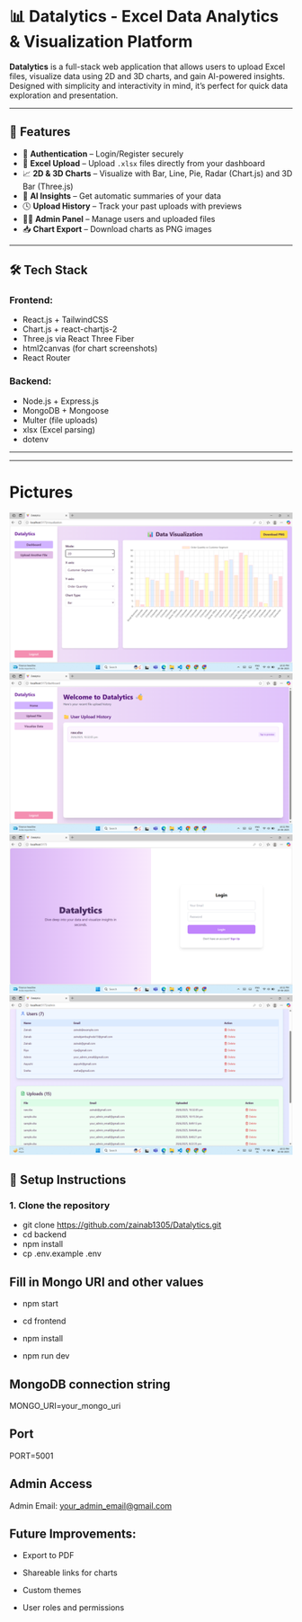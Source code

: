 # 📊 Datalytics - Excel Data Analytics & Visualization Platform

**Datalytics** is a full-stack web application that allows users to upload Excel files, visualize data using 2D and 3D charts, and gain AI-powered insights. Designed with simplicity and interactivity in mind, it’s perfect for quick data exploration and presentation.

---

## 🚀 Features

- 🔐 **Authentication** – Login/Register securely
- 📁 **Excel Upload** – Upload `.xlsx` files directly from your dashboard
- 📈 **2D & 3D Charts** – Visualize with Bar, Line, Pie, Radar (Chart.js) and 3D Bar (Three.js)
- 🤖 **AI Insights** – Get automatic summaries of your data
- 🕓 **Upload History** – Track your past uploads with previews
- 👩‍💼 **Admin Panel** – Manage users and uploaded files
- 📥 **Chart Export** – Download charts as PNG images

---

## 🛠️ Tech Stack

### Frontend:
- React.js + TailwindCSS
- Chart.js + react-chartjs-2
- Three.js via React Three Fiber
- html2canvas (for chart screenshots)
- React Router

### Backend:
- Node.js + Express.js
- MongoDB + Mongoose
- Multer (file uploads)
- xlsx (Excel parsing)
- dotenv

---

---
# Pictures
![Graphs](image.png)
![Dashboard](image-1.png)
![Login](image-2.png)
![Admin Panel](image-3.png)

## 🔧 Setup Instructions

### 1. Clone the repository
- git clone https://github.com/zainab1305/Datalytics.git
- cd backend
- npm install
- cp .env.example .env
## Fill in Mongo URI and other values
- npm start

- cd frontend
- npm install
- npm run dev

## MongoDB connection string
MONGO_URI=your_mongo_uri

## Port
PORT=5001

## Admin Access
Admin Email: your_admin_email@gmail.com 

## Future Improvements:
- Export to PDF

- Shareable links for charts

- Custom themes

- User roles and permissions